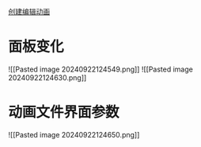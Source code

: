 [创建编辑动画](file:///D:/Obsidian%20Unity/Unity/Unity%E5%9B%9B%E9%83%A8%E6%9B%B2/Assets/Scripts/Unity%C2%B7%E6%A0%B8%E5%BF%83/%E5%8A%A8%E7%94%BB%E5%9F%BA%E7%A1%80/Lesson29_Animation%E5%8A%A8%E7%94%BB%E7%AA%97%E5%8F%A3.cs)
# 面板变化
![[Pasted image 20240922124549.png]]
![[Pasted image 20240922124630.png]]
# 动画文件界面参数
![[Pasted image 20240922124650.png]]